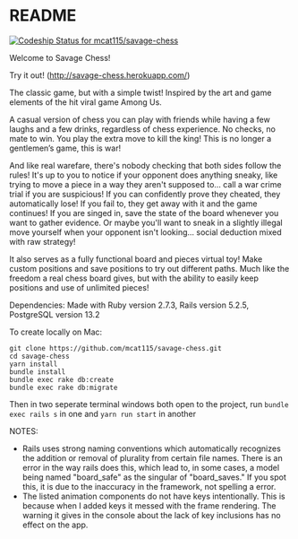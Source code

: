 # README

[![Codeship Status for mcat115/savage-chess](https://app.codeship.com/projects/90a3633b-a191-4e64-93eb-73f322f676bd/status?branch=main)](https://app.codeship.com/projects/443350)

Welcome to Savage Chess!

Try it out! (http://savage-chess.herokuapp.com/)

The classic game, but with a simple twist! Inspired by the art and game elements of the hit viral game Among Us.

A casual version of chess you can play with friends while having a few laughs and a few drinks, regardless of chess experience. No checks, no mate to win. You play the extra move to kill the king! This is no longer a gentlemen’s game, this is war!

And like real warefare, there's nobody checking that both sides follow the rules! It's up to you to notice if your opponent does anything sneaky, like trying to move a piece in a way they aren't supposed to... call a war crime trial if you are suspicious! If you can confidently prove they cheated, they automatically lose! If you fail to, they get away with it and the game continues! If you are singed in, save the state of the board whenever you want to gather evidence. Or maybe you'll want to sneak in a slightly illegal move yourself when your opponent isn't looking... social deduction mixed with raw strategy!

It also serves as a fully functional board and pieces virtual toy! Make custom positions and save positions to try out different paths. Much like the freedom a real chess board gives, but with the ability to easily keep positions and use of unlimited pieces!

Dependencies:
Made with Ruby version 2.7.3, 
Rails version 5.2.5, 
PostgreSQL version 13.2

To create locally on Mac:
```
git clone https://github.com/mcat115/savage-chess.git
cd savage-chess
yarn install
bundle install
bundle exec rake db:create
bundle exec rake db:migrate
```
Then in two seperate terminal windows both open to the project, run `bundle exec rails s` in one and `yarn run start` in another

NOTES:
- Rails uses strong naming conventions which automatically recognizes the addition or removal of plurality from certain file names. There is an error in the way rails does this, which lead to, in some cases, a model being named "board_safe" as the singular of "board_saves." If you spot this, it is due to the inaccuracy in the framework, not spelling a error.
- The listed animation components do not have keys intentionally. This is because when I added keys it messed with the frame rendering. The warning it gives in the console about the lack of key inclusions has no effect on the app.
